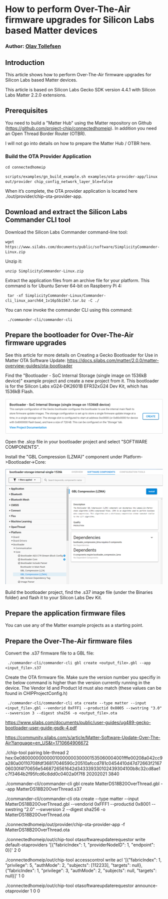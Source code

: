 # How to perform Over-The-Air firmware upgrades for Silicon Labs based Matter devices
### Author: [Olav Tollefsen](https://www.linkedin.com/in/olavtollefsen/)

## Introduction

This article shows how to perform Over-The-Air firmware upgrades for Silicon Labs based Matter devices.

This article is based on Silicon Labs Gecko SDK version 4.4.1 with Silicon Labs Matter 2.2.0 extensions.

## Prerequisites

You need to build a "Matter Hub" using the Matter repository on Github (https://github.com/project-chip/connectedhomeip). In addition you need an Open Thread Border Router (OTBR).

I will not go into details on how to prepare the Matter Hub / OTBR here.

### Build the OTA Provider Application

```
cd connectedhomeip
```

```
scripts/examples/gn_build_example.sh examples/ota-provider-app/linux out/provider chip_config_network_layer_ble=false
```

When it’s complete, the OTA provider application is located here ./out/provider/chip-ota-provider-app.

## Download and extract the Silicon Labs Commander CLI tool

Download the Silicon Labs Commander command-line tool:
```
wget https://www.silabs.com/documents/public/software/SimplicityCommander-Linux.zip
```

Unzip it:

```
unzip SimplicityCommander-Linux.zip
```

Extract the application files from an archive file for your platform. This command is for Ubuntu Server 64-bit on Raspberry Pi 4:
```
 tar -xf SimplicityCommander-Linux/Commander-cli_linux_aarch64_1v16p5b1567.tar.bz -C ./
 ```

You can now invoke the commander CLI using this command:
```
 ./commander-cli/commander-cli
```

## Prepare the bootloader for Over-The-Air firmware upgrades

See this article for more details on Creating a Gecko Bootloader for Use in Matter OTA Software Update: https://docs.silabs.com/matter/2.0.0/matter-overview-guides/ota-bootloader

Find the "Bootloader - SoC Internal Storage (single image on 1536kB device)" example project and create a new project from it. This bootloader is for the Silicon Labs xG24-DK2601B EFR32xG24 Dev Kit, which has 1536kB Flash.

![Bootloader](./images/bootloader.png)

Open the .slcp file in your bootloader project and select "SOFTWARE COMPONENTS".

Install the "GBL Compression (LZMA)" component under Platform->Bootloader->Core:

![GBL Compression (LZMA)](./images/bootloader-core-gbl-compression-lzma.png)

Build the bootloader project, find the .s37 image file (under the Binaries folder) and flash it to your Silicon Labs Dev Kit.

## Prepare the application firmware files

You can use any of the Matter example projects as a starting point.

## Prepare the Over-The-Air firmware files

Convert the .s37 firmware file to a GBL file:
```
 ./commander-cli/commander-cli gbl create <output_file>.gbl --app <input_file>.s37
```

Create the OTA firmware file. Make sure the version number you specifiy in the below command is higher than the version currently running in the device. The Vendor Id and Product Id must also match (these values can be found in CHIPProjectConfig.h)
```
 ./commander-cli/commander-cli ota create --type matter --input <input_file>.gbl --vendorid 0xFFF1 --productid 0x8005 --swstring "3.0" --swversion 3 --digest sha256 -o <output_file>.ota
```





https://www.silabs.com/documents/public/user-guides/ug489-gecko-bootloader-user-guide-gsdk-4.pdf

https://community.silabs.com/s/article/Matter-Software-Update-Over-The-Air?language=en_US&t=1710664906672

./chip-tool pairing ble-thread 2 hex:0e080000000000010000000300001535060004001fffe00208a042cc9a280a00110708fdf36817046590c20510afccd781c0454410d47d72663f216706030f4f70656e5468726561642d343339330102439304100b8c32cd8ae1c7f3464b2f95fcd6c8dd0c0402a0f7f8 20202021 3840


./commander-cli/commander-cli gbl create MatterDS18B20OverThread.gbl --app MatterDS18B20OverThread.s37

./commander-cli/commander-cli ota create --type matter --input MatterDS18B20OverThread.gbl --vendorid 0xFFF1 --productid 0x8001 --swstring "2.0" --swversion 2 --digest sha256 -o MatterDS18B20OverThread.ota

./connectedhomeip/out/provider/chip-ota-provider-app -f MatterDS18B20OverThread.ota


./connectedhomeip/out/chip-tool otasoftwareupdaterequestor write default-otaproviders '[{"fabricIndex": 1, "providerNodeID": 1, "endpoint": 0}]' 2 0


./connectedhomeip/out/chip-tool accesscontrol write acl '[{"fabricIndex": 1, "privilege": 5, "authMode": 2, "subjects": [112233], "targets": null}, {"fabricIndex": 1, "privilege": 3, "authMode": 2, "subjects": null, "targets": null}]' 1 0

./connectedhomeip/out/chip-tool otasoftwareupdaterequestor announce-otaprovider 1 0 0

